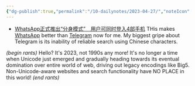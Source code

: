 ```yaml
---
{"dg-publish":true,"permalink":"/10-dailynotes/2023-04-27/","noteIcon":"2"}
---
```


- [WhatsApp正式推出“分身模式”　用户可同时登入4部手机](https://www.orientaldaily.com.my/news/tech/2023/04/25/561995?fbclid=IwAR1yUiGrkc6VHeVPidyQiqevC2a0qfpE7HcO9T_SAZPuY0Go4FYAX7zcJnY&mibextid=ykz3hl)
THis makes [WhatsApp](https://www.whatsapp.com/) better than [Telegram](https://telegram.org/) now for me. My biggest gripe about Telegram is its inability of reliable search using Chinese characters. 


<div class="transclusion internal-embed is-loaded"><div class="markdown-embed">




*(begin rants)*
Hello? It's 2023, not 1990s any more! It's no longer a time when Unicode just emerged and gradually heading towards its eventual domination over entire world of web, driving out legacy encodings like Big5. Non-Unicode-aware websites and search functionality have NO PLACE in this world! 
*(end rants)*

</div></div>
